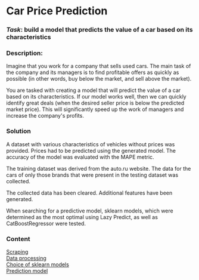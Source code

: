 # Car Price Prediction
### *Task*: build a model that predicts the value of a car based on its characteristics

### Description:
Imagine that you work for a company that sells used cars. The main task of the company and its managers is to find profitable offers as quickly as possible (in other words, buy below the market, and sell above the market).

You are tasked with creating a model that will predict the value of a car based on its characteristics.
If our model works well, then we can quickly identify great deals (when the desired seller price is below the predicted market price). This will significantly speed up the work of managers and increase the company's profits.

### Solution
A dataset with various characteristics of vehicles without prices was provided. Prices had to be predicted using the generated model.
The accuracy of the model was evaluated with the MAPE metric.

The training dataset was derived from the auto.ru website. The data for the cars of only those brands that were present in the testing dataset was collected.

The collected data has been cleared. Additional features have been generated.

When searching for a predictive model, sklearn models, which were determined as the most optimal using Lazy Predict, as well as CatBoostRegressor were tested.

### Content
[Scraping](https://github.com/Iryna-Alshakova/skillfactory_rsd/blob/main/module_6/Data%20Parsing.ipynb)    
[Data processing](https://github.com/Iryna-Alshakova/skillfactory_rsd/blob/main/module_6/Car%20price%20data.ipynb)  
[Choice of sklearn models](https://github.com/Iryna-Alshakova/skillfactory_rsd/blob/main/module_6/LazzyPredict.ipynb)  
[Prediction model](https://github.com/Iryna-Alshakova/skillfactory_rsd/blob/main/module_6/Prediction%20model.ipynb)


